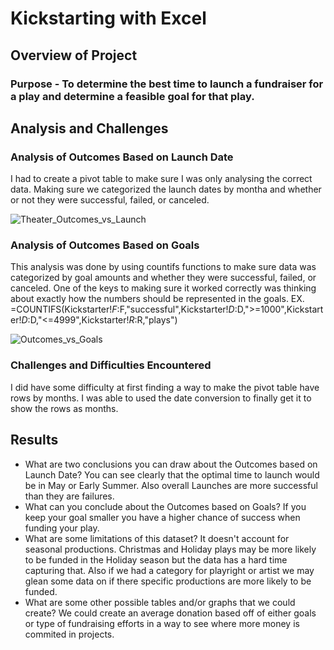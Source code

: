 # Kickstarting with Excel

## Overview of Project
 
### Purpose - To determine the best time to launch a fundraiser for a play and determine a feasible goal for that play. 

## Analysis and Challenges

### Analysis of Outcomes Based on Launch Date

  I had to create a pivot table to make sure I was only analysing the correct data. Making sure we categorized the launch dates by montha and whether or not they were successful, failed, or canceled. 

![Theater_Outcomes_vs_Launch](https://user-images.githubusercontent.com/90650209/157999184-331712c4-edc0-4848-8f05-0460349821ac.png)

### Analysis of Outcomes Based on Goals

  This analysis was done by using countifs functions to make sure data was categorized by goal amounts and whether they were successful, failed, or canceled. One of the keys to making sure it worked correctly was thinking about exactly how the numbers should be represented in the goals. EX. =COUNTIFS(Kickstarter!$F:$F,"successful",Kickstarter!$D:$D,">=1000",Kickstarter!$D:$D,"<=4999",Kickstarter!$R:$R,"plays")


![Outcomes_vs_Goals](https://user-images.githubusercontent.com/90650209/157999193-a027d5e8-2b81-4c1c-a913-67d4fb97fce1.png)

### Challenges and Difficulties Encountered

  I did have some difficulty at first finding a way to make the pivot table have rows by months. I was able to used the date conversion to finally get it to show the rows as months. 

## Results

- What are two conclusions you can draw about the Outcomes based on Launch Date?
  You can see clearly that the optimal time to launch would be in May or Early Summer. Also overall Launches are more successful than they are failures. 
- What can you conclude about the Outcomes based on Goals?
  If you keep your goal smaller you have a higher chance of success when funding your play. 
- What are some limitations of this dataset?
  It doesn't account for seasonal productions. Christmas and Holiday plays may be more likely to be funded in the Holiday season but the data has a hard time capturing that. Also if we had a category for playright or artist we may glean some data on if there specific productions are more likely to be funded. 
- What are some other possible tables and/or graphs that we could create?
  We could create an average donation based off of either goals or type of fundraising efforts in a way to see where more money is commited in projects. 
  
